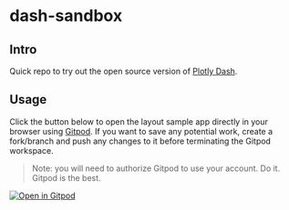 # dash-sandbox

## Intro

Quick repo to try out the open source version of [Plotly Dash](https://plotly.com/dash/).

## Usage

Click the button below to open the layout sample app directly in your browser using [Gitpod](https://gitpod.io). If you want to save any potential work, create a fork/branch and push any changes to it before terminating the Gitpod workspace.

>Note: you will need to authorize Gitpod to use your account. Do it. Gitpod is the best.


[![Open in Gitpod](https://gitpod.io/button/open-in-gitpod.svg)](https://gitpod.io/#https://github.com/CVPcorp/dash-sandbox)
